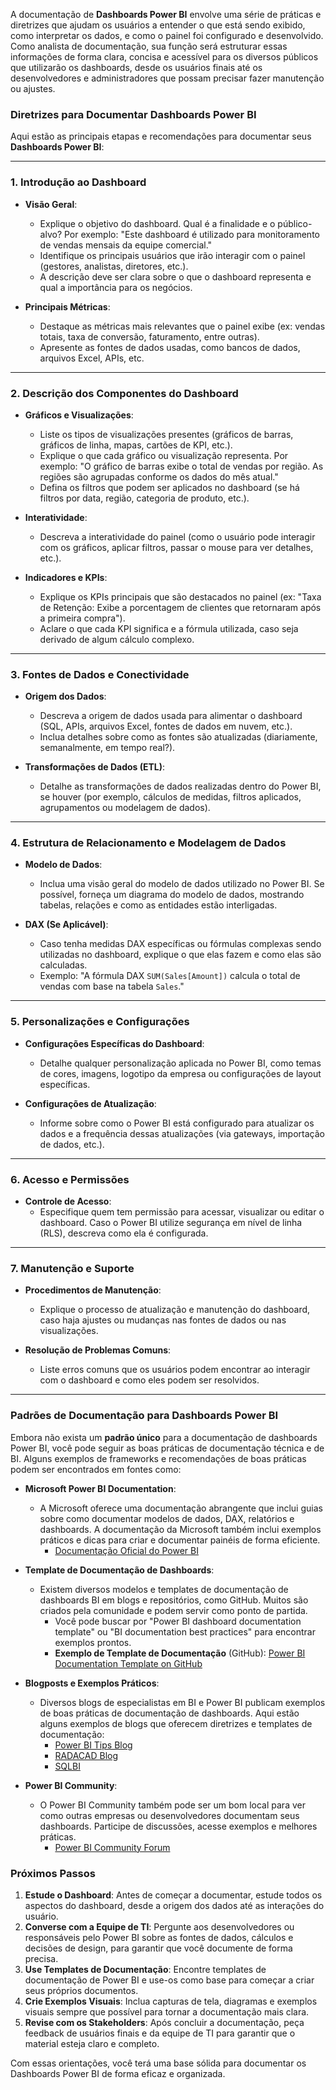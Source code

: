 A documentação de **Dashboards Power BI** envolve uma série de práticas e diretrizes que ajudam os usuários a entender o que está sendo exibido, como interpretar os dados, e como o painel foi configurado e desenvolvido. Como analista de documentação, sua função será estruturar essas informações de forma clara, concisa e acessível para os diversos públicos que utilizarão os dashboards, desde os usuários finais até os desenvolvedores e administradores que possam precisar fazer manutenção ou ajustes.

### **Diretrizes para Documentar Dashboards Power BI**

Aqui estão as principais etapas e recomendações para documentar seus **Dashboards Power BI**:

---

### **1. Introdução ao Dashboard**

- **Visão Geral**: 
  - Explique o objetivo do dashboard. Qual é a finalidade e o público-alvo? Por exemplo: "Este dashboard é utilizado para monitoramento de vendas mensais da equipe comercial."
  - Identifique os principais usuários que irão interagir com o painel (gestores, analistas, diretores, etc.).
  - A descrição deve ser clara sobre o que o dashboard representa e qual a importância para os negócios.

- **Principais Métricas**: 
  - Destaque as métricas mais relevantes que o painel exibe (ex: vendas totais, taxa de conversão, faturamento, entre outras).
  - Apresente as fontes de dados usadas, como bancos de dados, arquivos Excel, APIs, etc.

---

### **2. Descrição dos Componentes do Dashboard**

- **Gráficos e Visualizações**:
  - Liste os tipos de visualizações presentes (gráficos de barras, gráficos de linha, mapas, cartões de KPI, etc.).
  - Explique o que cada gráfico ou visualização representa. Por exemplo: "O gráfico de barras exibe o total de vendas por região. As regiões são agrupadas conforme os dados do mês atual."
  - Defina os filtros que podem ser aplicados no dashboard (se há filtros por data, região, categoria de produto, etc.).
  
- **Interatividade**:
  - Descreva a interatividade do painel (como o usuário pode interagir com os gráficos, aplicar filtros, passar o mouse para ver detalhes, etc.).

- **Indicadores e KPIs**:
  - Explique os KPIs principais que são destacados no painel (ex: "Taxa de Retenção: Exibe a porcentagem de clientes que retornaram após a primeira compra").
  - Aclare o que cada KPI significa e a fórmula utilizada, caso seja derivado de algum cálculo complexo.

---

### **3. Fontes de Dados e Conectividade**

- **Origem dos Dados**:
  - Descreva a origem de dados usada para alimentar o dashboard (SQL, APIs, arquivos Excel, fontes de dados em nuvem, etc.).
  - Inclua detalhes sobre como as fontes são atualizadas (diariamente, semanalmente, em tempo real?).

- **Transformações de Dados (ETL)**:
  - Detalhe as transformações de dados realizadas dentro do Power BI, se houver (por exemplo, cálculos de medidas, filtros aplicados, agrupamentos ou modelagem de dados).

---

### **4. Estrutura de Relacionamento e Modelagem de Dados**

- **Modelo de Dados**:
  - Inclua uma visão geral do modelo de dados utilizado no Power BI. Se possível, forneça um diagrama do modelo de dados, mostrando tabelas, relações e como as entidades estão interligadas.
  
- **DAX (Se Aplicável)**:
  - Caso tenha medidas DAX específicas ou fórmulas complexas sendo utilizadas no dashboard, explique o que elas fazem e como elas são calculadas.
  - Exemplo: "A fórmula DAX `SUM(Sales[Amount])` calcula o total de vendas com base na tabela `Sales`."

---

### **5. Personalizações e Configurações**

- **Configurações Específicas do Dashboard**:
  - Detalhe qualquer personalização aplicada no Power BI, como temas de cores, imagens, logotipo da empresa ou configurações de layout específicas.
  
- **Configurações de Atualização**:
  - Informe sobre como o Power BI está configurado para atualizar os dados e a frequência dessas atualizações (via gateways, importação de dados, etc.).

---

### **6. Acesso e Permissões**

- **Controle de Acesso**:
  - Especifique quem tem permissão para acessar, visualizar ou editar o dashboard. Caso o Power BI utilize segurança em nível de linha (RLS), descreva como ela é configurada.

---

### **7. Manutenção e Suporte**

- **Procedimentos de Manutenção**:
  - Explique o processo de atualização e manutenção do dashboard, caso haja ajustes ou mudanças nas fontes de dados ou nas visualizações.
  
- **Resolução de Problemas Comuns**:
  - Liste erros comuns que os usuários podem encontrar ao interagir com o dashboard e como eles podem ser resolvidos.

---

### **Padrões de Documentação para Dashboards Power BI**

Embora não exista um **padrão único** para a documentação de dashboards Power BI, você pode seguir as boas práticas de documentação técnica e de BI. Alguns exemplos de frameworks e recomendações de boas práticas podem ser encontrados em fontes como:

- **Microsoft Power BI Documentation**:
  - A Microsoft oferece uma documentação abrangente que inclui guias sobre como documentar modelos de dados, DAX, relatórios e dashboards. A documentação da Microsoft também inclui exemplos práticos e dicas para criar e documentar painéis de forma eficiente.
    - [Documentação Oficial do Power BI](https://docs.microsoft.com/en-us/power-bi/)
  
- **Template de Documentação de Dashboards**:
  - Existem diversos modelos e templates de documentação de dashboards BI em blogs e repositórios, como GitHub. Muitos são criados pela comunidade e podem servir como ponto de partida.
    - Você pode buscar por "Power BI dashboard documentation template" ou "BI documentation best practices" para encontrar exemplos prontos.
    - **Exemplo de Template de Documentação** (GitHub): [Power BI Documentation Template on GitHub](https://github.com/)

- **Blogposts e Exemplos Práticos**:
  - Diversos blogs de especialistas em BI e Power BI publicam exemplos de boas práticas de documentação de dashboards. Aqui estão alguns exemplos de blogs que oferecem diretrizes e templates de documentação:
    - [Power BI Tips Blog](https://powerbi.tips/)
    - [RADACAD Blog](https://radacad.com/blog)
    - [SQLBI](https://www.sqlbi.com/)

- **Power BI Community**:
  - O Power BI Community também pode ser um bom local para ver como outras empresas ou desenvolvedores documentam seus dashboards. Participe de discussões, acesse exemplos e melhores práticas.
    - [Power BI Community Forum](https://community.powerbi.com/)

### **Próximos Passos**

1. **Estude o Dashboard**: Antes de começar a documentar, estude todos os aspectos do dashboard, desde a origem dos dados até as interações do usuário.
2. **Converse com a Equipe de TI**: Pergunte aos desenvolvedores ou responsáveis pelo Power BI sobre as fontes de dados, cálculos e decisões de design, para garantir que você documente de forma precisa.
3. **Use Templates de Documentação**: Encontre templates de documentação de Power BI e use-os como base para começar a criar seus próprios documentos.
4. **Crie Exemplos Visuais**: Inclua capturas de tela, diagramas e exemplos visuais sempre que possível para tornar a documentação mais clara.
5. **Revise com os Stakeholders**: Após concluir a documentação, peça feedback de usuários finais e da equipe de TI para garantir que o material esteja claro e completo.

Com essas orientações, você terá uma base sólida para documentar os Dashboards Power BI de forma eficaz e organizada.
